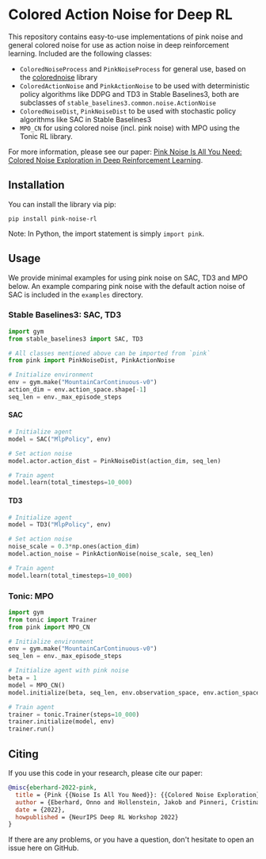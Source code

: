 # Colored Action Noise for Deep RL

This repository contains easy-to-use implementations of pink noise and general colored noise for use as action noise in deep reinforcement learning. Included are the following classes:
- `ColoredNoiseProcess` and `PinkNoiseProcess` for general use, based on the [colorednoise](https://github.com/felixpatzelt/colorednoise) library
- `ColoredActionNoise` and `PinkActionNoise` to be used with deterministic policy algorithms like DDPG and TD3 in Stable Baselines3, both are subclasses of `stable_baselines3.common.noise.ActionNoise`
- `ColoredNoiseDist`, `PinkNoiseDist` to be used with stochastic policy algorithms like SAC in Stable Baselines3
- `MPO_CN` for using colored noise (incl. pink noise) with MPO using the Tonic RL library.

For more information, please see our paper: [Pink Noise Is All You Need: Colored Noise Exploration in Deep Reinforcement Learning](https://bit.ly/pink-noise-rl).

## Installation
You can install the library via pip:
```
pip install pink-noise-rl
```
Note: In Python, the import statement is simply `import pink`.

## Usage
We provide minimal examples for using pink noise on SAC, TD3 and MPO below. An example comparing pink noise with the default action noise of SAC is included in the `examples` directory.

### Stable Baselines3: SAC, TD3
```python
import gym
from stable_baselines3 import SAC, TD3

# All classes mentioned above can be imported from `pink`
from pink import PinkNoiseDist, PinkActionNoise

# Initialize environment
env = gym.make("MountainCarContinuous-v0")
action_dim = env.action_space.shape[-1]
seq_len = env._max_episode_steps
```

#### SAC
```python
# Initialize agent
model = SAC("MlpPolicy", env)

# Set action noise
model.actor.action_dist = PinkNoiseDist(action_dim, seq_len)

# Train agent
model.learn(total_timesteps=10_000)
```

#### TD3
```python
# Initialize agent
model = TD3("MlpPolicy", env)

# Set action noise
noise_scale = 0.3*np.ones(action_dim)
model.action_noise = PinkActionNoise(noise_scale, seq_len)

# Train agent
model.learn(total_timesteps=10_000)
```

### Tonic: MPO
```python
import gym
from tonic import Trainer
from pink import MPO_CN

# Initialize environment
env = gym.make("MountainCarContinuous-v0")
seq_len = env._max_episode_steps

# Initialize agent with pink noise
beta = 1
model = MPO_CN()
model.initialize(beta, seq_len, env.observation_space, env.action_space)

# Train agent
trainer = tonic.Trainer(steps=10_000)
trainer.initialize(model, env)
trainer.run()
```


## Citing
If you use this code in your research, please cite our paper:
```bibtex
@misc{eberhard-2022-pink,
  title = {Pink {{Noise Is All You Need}}: {{Colored Noise Exploration}} in {{Deep Reinforcement Learning}}},
  author = {Eberhard, Onno and Hollenstein, Jakob and Pinneri, Cristina and Martius, Georg},
  date = {2022},
  howpublished = {NeurIPS Deep RL Workshop 2022}
}
```

If there are any problems, or you have a question, don't hesitate to open an issue here on GitHub.
